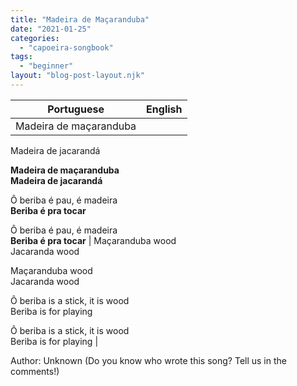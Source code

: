 ```yaml
---
title: "Madeira de Maçaranduba"
date: "2021-01-25"
categories: 
  - "capoeira-songbook"
tags: 
  - "beginner"
layout: "blog-post-layout.njk"
---
```


| Portuguese | English |
| --- | --- |
| Madeira de maçaranduba  
Madeira de jacarandá  
  
**Madeira de maçaranduba  
Madeira de jacarandá**  
  
Ô beriba é pau, é madeira  
**Beriba é pra tocar**  
  
Ô beriba é pau, é madeira  
**Beriba é pra tocar** | Maçaranduba wood  
Jacaranda wood  
  
Maçaranduba wood  
Jacaranda wood  
  
Ô beriba is a stick, it is wood  
Beriba is for playing  
  
Ô beriba is a stick, it is wood  
Beriba is for playing |

<figcaption>

Author: Unknown (Do you know who wrote this song? Tell us in the comments!)

</figcaption>
